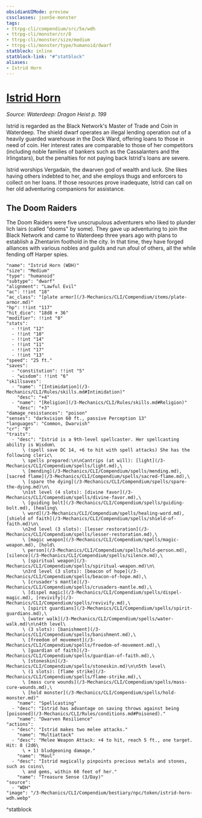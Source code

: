 ```yaml
---
obsidianUIMode: preview
cssclasses: json5e-monster
tags:
- ttrpg-cli/compendium/src/5e/wdh
- ttrpg-cli/monster/cr/8
- ttrpg-cli/monster/size/medium
- ttrpg-cli/monster/type/humanoid/dwarf
statblock: inline
statblock-link: "#^statblock"
aliases:
- Istrid Horn
---
```

# [Istrid Horn](3-Mechanics\CLI\Compendium\bestiary\npc/istrid-horn-wdh.md)
*Source: Waterdeep: Dragon Heist p. 199*  

Istrid is regarded as the Black Network's Master of Trade and Coin in Waterdeep. The shield dwarf operates an illegal lending operation out of a heavily guarded warehouse in the Dock Ward, offering loans to those in need of coin. Her interest rates are comparable to those of her competitors (including noble families of bankers such as the Cassalanters and the Irlingstars), but the penalties for not paying back Istrid's loans are severe.

Istrid worships Vergadain, the dwarven god of wealth and luck. She likes having others indebted to her, and she employs thugs and enforcers to collect on her loans. If those resources prove inadequate, Istrid can call on her old adventuring companions for assistance.

## The Doom Raiders

The Doom Raiders were five unscrupulous adventurers who liked to plunder lich lairs (called "dooms" by some). They gave up adventuring to join the Black Network and came to Waterdeep three years ago with plans to establish a Zhentarim foothold in the city. In that time, they have forged alliances with various nobles and guilds and run afoul of others, all the while fending off Harper spies.

```statblock
"name": "Istrid Horn (WDH)"
"size": "Medium"
"type": "humanoid"
"subtype": "dwarf"
"alignment": "Lawful Evil"
"ac": !!int "18"
"ac_class": "[plate armor](/3-Mechanics/CLI/Compendium/items/plate-armor.md)"
"hp": !!int "117"
"hit_dice": "18d8 + 36"
"modifier": !!int "0"
"stats":
  - !!int "12"
  - !!int "10"
  - !!int "14"
  - !!int "11"
  - !!int "17"
  - !!int "13"
"speed": "25 ft."
"saves":
  - "constitution": !!int "5"
  - "wisdom": !!int "6"
"skillsaves":
  - "name": "[Intimidation](/3-Mechanics/CLI/Rules/skills.md#Intimidation)"
    "desc": "+4"
  - "name": "[Religion](/3-Mechanics/CLI/Rules/skills.md#Religion)"
    "desc": "+3"
"damage_resistances": "poison"
"senses": "darkvision 60 ft., passive Perception 13"
"languages": "Common, Dwarvish"
"cr": "8"
"traits":
  - "desc": "Istrid is a 9th-level spellcaster. Her spellcasting ability is Wisdom\
      \ (spell save DC 14, +6 to hit with spell attacks) She has the following cleric\
      \ spells prepared:\n\nCantrips (at will): [light](/3-Mechanics/CLI/Compendium/spells/light.md),\
      \ [mending](/3-Mechanics/CLI/Compendium/spells/mending.md), [sacred flame](/3-Mechanics/CLI/Compendium/spells/sacred-flame.md),\
      \ [spare the dying](/3-Mechanics/CLI/Compendium/spells/spare-the-dying.md)\n\
      \n1st level (4 slots): [divine favor](/3-Mechanics/CLI/Compendium/spells/divine-favor.md),\
      \ [guiding bolt](/3-Mechanics/CLI/Compendium/spells/guiding-bolt.md), [healing\
      \ word](/3-Mechanics/CLI/Compendium/spells/healing-word.md), [shield of faith](/3-Mechanics/CLI/Compendium/spells/shield-of-faith.md)\n\
      \n2nd level (3 slots): [lesser restoration](/3-Mechanics/CLI/Compendium/spells/lesser-restoration.md),\
      \ [magic weapon](/3-Mechanics/CLI/Compendium/spells/magic-weapon.md), [hold\
      \ person](/3-Mechanics/CLI/Compendium/spells/hold-person.md), [silence](/3-Mechanics/CLI/Compendium/spells/silence.md),\
      \ [spiritual weapon](/3-Mechanics/CLI/Compendium/spells/spiritual-weapon.md)\n\
      \n3rd level (3 slots): [beacon of hope](/3-Mechanics/CLI/Compendium/spells/beacon-of-hope.md),\
      \ [crusader's mantle](/3-Mechanics/CLI/Compendium/spells/crusaders-mantle.md),\
      \ [dispel magic](/3-Mechanics/CLI/Compendium/spells/dispel-magic.md), [revivify](/3-Mechanics/CLI/Compendium/spells/revivify.md),\
      \ [spirit guardians](/3-Mechanics/CLI/Compendium/spells/spirit-guardians.md),\
      \ [water walk](/3-Mechanics/CLI/Compendium/spells/water-walk.md)\n\n4th level\
      \ (3 slots): [banishment](/3-Mechanics/CLI/Compendium/spells/banishment.md),\
      \ [freedom of movement](/3-Mechanics/CLI/Compendium/spells/freedom-of-movement.md),\
      \ [guardian of faith](/3-Mechanics/CLI/Compendium/spells/guardian-of-faith.md),\
      \ [stoneskin](/3-Mechanics/CLI/Compendium/spells/stoneskin.md)\n\n5th level\
      \ (1 slots): [flame strike](/3-Mechanics/CLI/Compendium/spells/flame-strike.md),\
      \ [mass cure wounds](/3-Mechanics/CLI/Compendium/spells/mass-cure-wounds.md),\
      \ [hold monster](/3-Mechanics/CLI/Compendium/spells/hold-monster.md)"
    "name": "Spellcasting"
  - "desc": "Istrid has advantage on saving throws against being [poisoned](/3-Mechanics/CLI/Rules/conditions.md#Poisoned)."
    "name": "Dwarven Resilience"
"actions":
  - "desc": "Istrid makes two melee attacks."
    "name": "Multiattack"
  - "desc": "Melee Weapon Attack: +4 to hit, reach 5 ft., one target. Hit: 8 (2d6\
      \ + 1) bludgeoning damage."
    "name": "Maul"
  - "desc": "Istrid magically pinpoints precious metals and stones, such as coins\
      \ and gems, within 60 feet of her."
    "name": "Treasure Sense (3/Day)"
"source":
  - "WDH"
"image": "/3-Mechanics/CLI/Compendium/bestiary/npc/token/istrid-horn-wdh.webp"
```
^statblock